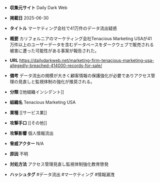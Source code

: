 - **収集元サイト**
Daily Dark Web

- **掲載日**
2025-06-30

- **タイトル**
マーケティング会社で41万件のデータ流出疑惑

- **概要**
カリフォルニアのマーケティング会社Tenacious Marketing USAが41万件以上のユーザーデータを含むデータベースをダークウェブで販売される被害に遭った可能性がある事案が報告された。

- **URL**
https://dailydarkweb.net/marketing-firm-tenacious-marketing-usa-allegedly-breached-414000-records-for-sale/

- **備考**
データ流出の規模が大きく顧客情報の保護強化が必要でありアクセス管理の見直しと監視体制の強化が推奨される。

- **分類**
[[他組織インシデント]]

- **組織名**
Tenacious Marketing USA

- **業種**
[[サービス業]]

- **攻撃手口**
[[その他]]

- **攻撃影響**
個人情報流出

- **脅威アクター**
N/A

- **原因**
不明

- **対処方法**
アクセス管理見直し監視体制強化教育啓発

- **ハッシュタグ**
#データ流出 #マーケティング #情報漏洩
